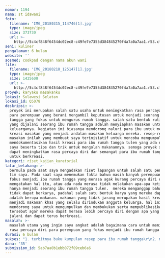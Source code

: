 ```yaml
---
nomor: 1194
nama: st idawani
foto:
  filename: 'IMG_20180315_114746[1].jpg'
  type: image/jpeg
  size: 373730
  url: >-
    http://5c4cf848f6454dc02ec8-c49fe7e7355d384845270f4a7a0a7aa1.r53.cf2.rackcdn.com/4ae7f500-543a-4f99-a79d-af06a8e0194c/IMG_20180315_114746[1].jpg
seni: kuliner
pengalaman: 6 bulan
website: ''
sosmed: cookpad dengan nama akun wani
file:
  filename: 'IMG_20180218_125147[1].jpg'
  type: image/jpeg
  size: 1425600
  url: >-
    http://5c4cf848f6454dc02ec8-c49fe7e7355d384845270f4a7a0a7aa1.r53.cf2.rackcdn.com/4290610a-ac50-475e-8b7e-ffa0dbc9e893/IMG_20180218_125147[1].jpg
proyek: karyaku masakanku
lokasi: Sulawesi Selatan
lokasi_id: Q5078
deskripsi: >-
  proyek ini merupakan salah satu usaha untuk meningkatkan rasa percaya diri
  para perempuan yang berani mengambil keputusan untuk menjadi seorang ibu rumah
  tangga yang fokus untuk mengurus rumah tangga. salah satu bentuk rutinitas
  yang dijalani seorang ibu rumah tangga adalah menyiapkan masakan untuk
  keluarganya. kegiatan ini biasanya mendorong naluri para ibu untuk membuat
  kreasi masakan yang menjadi andalan masakan keluarga mereka. resep-resep
  masakan inilah yang membuat saya terinisiatif untuk mencoba mengumpulkan dan
  mendokumentasikan hasil kreasi para ibu rumah tangga tulen yang ada di sekitar
  saya beserta tips dan trik untuk mengolah makanannya. semoga proyek saya ini
  dapat meningkatkan rasa percaya diri dan semangat para ibu rumah tangga tulen
  untuk berkreasi.
kategori: riset_kajian_kuratorial
latar_belakang: >-
  bermula pada saat saya mengadakan riset lapangan untuk salah satu penelitian
  tim saya. Pada saat saya menemukan fakta bahwa masih banyak perempuan yang
  fokus menjadi ibu rumah tangga yang merasa agak kurang percaya diri untuk
  mengatakan hal itu, atau ada nada merasa tidak melakukan apa-apa ketika mereka
  hanya menjadi seorang ibu rumah tangga tulen.  mereka menganggap bahwa mereka
  tidak dapat berkarya, padahal salah satu bentuk karya yang mereka dapat buat
  adalah berupa makanan. makanan yang tidak jarang merupakan hasil kreasinya dan
  menjadi makanan khas yang selalu dirindukan anggota keluarga. hal inilah yang
  mendorong saya untuk mengumpulkan dan membukukan serta mempublikasikan masakan
  tersebut agar mereka dapat merasa lebih percaya diri dengan apa yang mereka
  jalani dan dapat terus berkreasi.
masalah: >-
  masalah utama yang ingin saya angkat adalah bagaimana cara untuk meningkatkan
  rasa percaya diri para perempuan yang fokus menjadi ibu rumah tangga. 
durasi: 6 bulan
sukses: "1. terbitnya buku kumpulan resep para ibu rumah tangga\r\n2. mengadakan launching buku tersebut secara bersama sehingga ada nilai kebanggan tersendiri bagi para ibu rumah tangga\r\n3. menyebarluaskan buku tersebut di wilahyah indonesia"
dana: '35'
submission_id: 5ab7aa0b1ebb072f09ceb6a6
---
```

